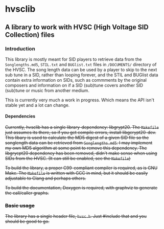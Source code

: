 # hvsclib

## A library to work with HVSC (High Voltage SID Collection) files

### Introduction

This library is mostly meant for SID players to retrieve data from the `Songlengths.md5`, `STIL.txt` and `BUGlist.txt` files in `/DOCUMENTS/` directory of the HVSC. The song length data can be used by a player to skip to the next sub tune in a SID, rather than looping forever, and the STIL and BUGlist data contain extra information on SIDs, such as commments by the original composers and information on if a SID (sub)tune covers another SID (sub)tune or music from another medium.

This is currently very much a work in progress. Which means the API isn't stable yet and a lot can change.

#### Dependencies

<s>Currently, hvsclib has a single library-dependency: libgrypt20. The `Makefile` just assumes its there, so if you get compile errors, install libgcrypt20-dev. This libary is used to calculate the MD5 digest of a given SID file so the songlength data can be retrieved from `Songlengths.md5`. I may implement my own MD5 algorithm at some point to remove this dependency.<s/>
The libgrycpt20 dependency has been removed, didn't make sense when using SIDs from the HVSC. (It can still be enabled, see the `Makefile`)

To build the library, a proper C99-compliant compiler is required, as is GNU Make. The `Makefile` is written with GCC in mind, but it should be easily adjustable to Clang and perhaps others.

To build the documentation, Doxygen is required, with graphviz to generate the call/caller graphs.


### Basic usage

The library has a single header file, `hvsc.h`. Just #include that and you should be good to go.

